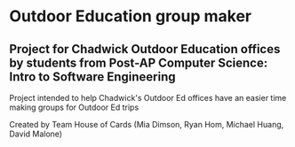 # Outdoor Education group maker
## Project for Chadwick Outdoor Education offices by students from Post-AP Computer Science: Intro to Software Engineering
Project intended to help Chadwick's Outdoor Ed offices have an easier time making groups for Outdoor Ed trips 

Created by Team House of Cards (Mia Dimson, Ryan Hom, Michael Huang, David Malone)
